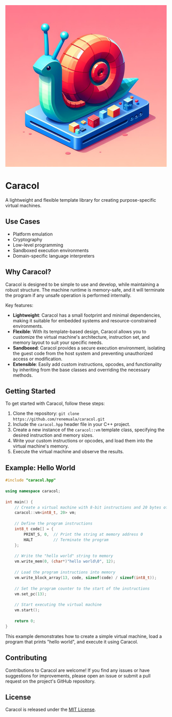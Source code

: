 ![Snail](images/caracol.jpeg)

# Caracol

A lightweight and flexible template library for creating purpose-specific virtual machines.

## Use Cases

- Platform emulation
- Cryptography
- Low-level programming
- Sandboxed execution environments
- Domain-specific language interpreters

## Why Caracol?

Caracol is designed to be simple to use and develop, while maintaining a robust structure. The machine runtime is memory-safe, and it will terminate the program if any unsafe operation is performed internally.

Key features:

- **Lightweight**: Caracol has a small footprint and minimal dependencies, making it suitable for embedded systems and resource-constrained environments.
- **Flexible**: With its template-based design, Caracol allows you to customize the virtual machine's architecture, instruction set, and memory layout to suit your specific needs.
- **Sandboxed**: Caracol provides a secure execution environment, isolating the guest code from the host system and preventing unauthorized access or modification.
- **Extensible**: Easily add custom instructions, opcodes, and functionality by inheriting from the base classes and overriding the necessary methods.

## Getting Started

To get started with Caracol, follow these steps:

1. Clone the repository: `git clone https://github.com/renemuala/caracol.git`
2. Include the `caracol.hpp` header file in your C++ project.
3. Create a new instance of the `caracol::vm` template class, specifying the desired instruction and memory sizes.
4. Write your custom instructions or opcodes, and load them into the virtual machine's memory.
5. Execute the virtual machine and observe the results.

## Example: Hello World

```cpp
#include "caracol.hpp"

using namespace caracol;

int main() {
    // Create a virtual machine with 8-bit instructions and 20 bytes of memory
    caracol::vm<int8_t, 20> vm;

    // Define the program instructions
    int8_t code[] = {
        PRINT_S, 0,  // Print the string at memory address 0
        HALT         // Terminate the program
    };

    // Write the "hello world" string to memory
    vm.write_mem(0, (char*)"hello world\0", 12);

    // Load the program instructions into memory
    vm.write_block_array(13, code, sizeof(code) / sizeof(int8_t));

    // Set the program counter to the start of the instructions
    vm.set_pc(13);

    // Start executing the virtual machine
    vm.start();

    return 0;
}
```

This example demonstrates how to create a simple virtual machine, load a program that prints "hello world", and execute it using Caracol.

## Contributing

Contributions to Caracol are welcome! If you find any issues or have suggestions for improvements, please open an issue or submit a pull request on the project's GitHub repository.

## License

Caracol is released under the [MIT License](LICENSE).